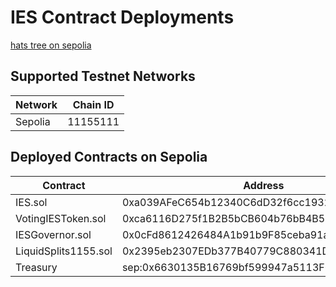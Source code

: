 # IES Contract Deployments

[hats tree on sepolia](https://app.hatsprotocol.xyz/trees/11155111/614)

<!--
## Supported Mainnet Networks

| Network         | Chain ID |
| --------------- | -------- |
| Mainnet         | 1        |
| Optimism        | 10       |
| Fantom          | 250      |
| Celo            | 42220    |
| Arbitrum        | 42161    |
| Base            | 8453     |
| Polygon         | 137      |
| Avalanche       | 43114    |
| Scroll          | 534352   |
-->

## Supported Testnet Networks

| Network | Chain ID |
| ------- | -------- |
| Sepolia | 11155111 |

## Deployed Contracts on Sepolia

<table>
<thead>
    <tr>
        <th>Contract</th>
        <th>Address</th>
    </tr>
</thead>
<tbody>
    <tr>
        <td>IES.sol</td>
        <td>0xa039AFeC654b12340C6dD32f6cc193270AfA8db1</td>
    </tr>
    <tr>
        <td>VotingIESToken.sol</td>
        <td>0xca6116D275f1B2B5bCB604b76bB4B5d8FD2D581D</td>
    </tr>
    <tr>
        <td>IESGovernor.sol</td>
        <td>0x0cFd8612426484A1b91b9F85ceba91a0341018CD</td>
    </tr>
    <tr>
        <td>LiquidSplits1155.sol</td>
        <td>0x2395eb2307EDb377B40779C880341DB28e239f65</td>
    </tr>
    <tr>
        <td>Treasury</td>
        <td>sep:0x6630135B16769bf599947a5113F617be4feC781b</td>
    </tr>
</tbody>
</table>
